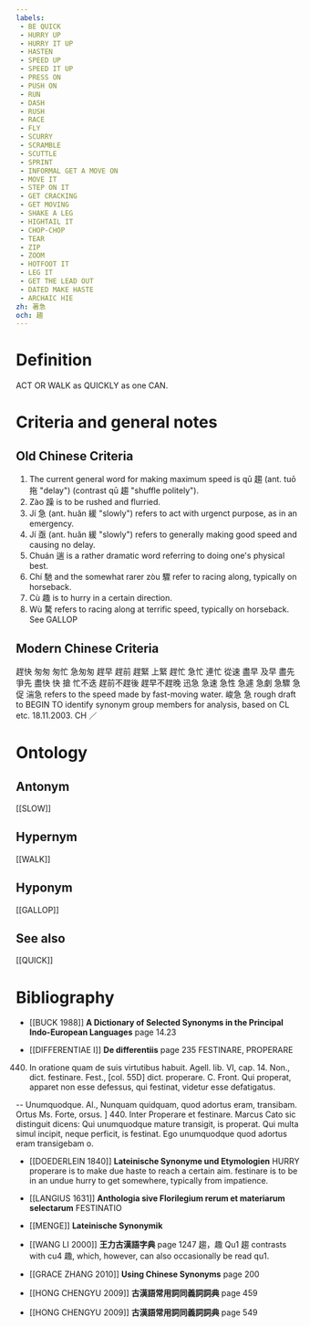 ```yaml
---
labels: 
 - BE QUICK
 - HURRY UP
 - HURRY IT UP
 - HASTEN
 - SPEED UP
 - SPEED IT UP
 - PRESS ON
 - PUSH ON
 - RUN
 - DASH
 - RUSH
 - RACE
 - FLY
 - SCURRY
 - SCRAMBLE
 - SCUTTLE
 - SPRINT
 - INFORMAL GET A MOVE ON
 - MOVE IT
 - STEP ON IT
 - GET CRACKING
 - GET MOVING
 - SHAKE A LEG
 - HIGHTAIL IT
 - CHOP-CHOP
 - TEAR
 - ZIP
 - ZOOM
 - HOTFOOT IT
 - LEG IT
 - GET THE LEAD OUT
 - DATED MAKE HASTE
 - ARCHAIC HIE
zh: 著急
och: 趨
---
```


# Definition
ACT OR WALK as QUICKLY as one CAN.
# Criteria and general notes
## Old Chinese Criteria
1. The current general word for making maximum speed is qū 趨 (ant. tuō 拖 "delay") (contrast qū 趨 "shuffle politely").
2. Zào 躁 is to be rushed and flurried.
3. Jí 急 (ant. huǎn 緩 "slowly") refers to act with urgenct purpose, as in an emergency.
4. Jí 亟 (ant. huǎn 緩 "slowly") refers to generally making good speed and causing no delay.
5. Chuán 遄 is a rather dramatic word referring to doing one's physical best.
6. Chí 馳 and the somewhat rarer zòu 驟 refer to racing along, typically on horseback.
7. Cù 趣 is to hurry in a certain direction.
8. Wù 騖 refers to racing along at terrific speed, typically on horseback. See GALLOP
## Modern Chinese Criteria
趕快
匆匆
匆忙
急匆匆
趕早
趕前
趕緊
上緊
趕忙
急忙
連忙
從速
盡早
及早
盡先
爭先
盡快
快
搶
忙不迭
趕前不趕後
趕早不趕晚
迅急
急速
急性
急遽
急劇
急驟
急促
湍急 refers to the speed made by fast-moving water.
峻急
急
rough draft to BEGIN TO identify synonym group members for analysis, based on CL etc. 18.11.2003. CH ／
# Ontology

## Antonym
[[SLOW]]
## Hypernym
[[WALK]]
## Hyponym
[[GALLOP]]
## See also
[[QUICK]]
# Bibliography
- [[BUCK 1988]]
**A Dictionary of Selected Synonyms in the Principal Indo-European Languages** page 14.23

- [[DIFFERENTIAE I]]
**De differentiis** page 235
FESTINARE, PROPERARE
440. In oratione quam de suis virtutibus habuit. Agell. lib. VI, cap. 14. Non., dict. festinare. Fest., [col. 55D] dict. properare. C. Front. Qui properat, apparet non esse defessus, qui festinat, videtur esse defatigatus.

-- Unumquodque. Al., Nunquam quidquam, quod adortus eram, transibam. Ortus Ms. Forte, orsus.
]
440. Inter Properare et festinare. Marcus Cato sic distinguit dicens: Qui unumquodque mature transigit, is properat. Qui multa simul incipit, neque perficit, is festinat. Ego unumquodque quod adortus eram transigebam o.
- [[DOEDERLEIN 1840]]
**Lateinische Synonyme und Etymologien** 
HURRY
properare is to make due haste to reach a certain aim.
festinare is to be in an undue hurry to get somewhere, typically from impatience.
- [[LANGIUS 1631]]
**Anthologia sive Florilegium rerum et materiarum selectarum** 
FESTINATIO
- [[MENGE]]
**Lateinische Synonymik** 

- [[WANG LI 2000]]
**王力古漢語字典** page 1247
趨，趣
Qu1 趨 contrasts with cu4 趣, which, however, can also occasionally be read qu1.
- [[GRACE ZHANG 2010]]
**Using Chinese Synonyms** page 200

- [[HONG CHENGYU 2009]]
**古漢語常用詞同義詞詞典** page 459

- [[HONG CHENGYU 2009]]
**古漢語常用詞同義詞詞典** page 549
